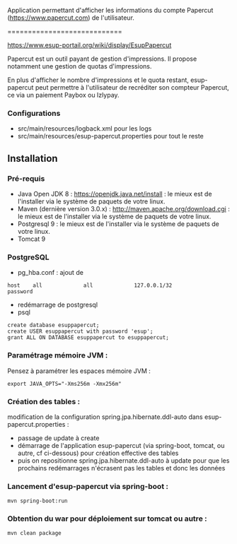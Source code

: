 Application permettant d'afficher les informations du compte Papercut (https://www.papercut.com) de l'utilisateur.

============================

https://www.esup-portail.org/wiki/display/EsupPapercut

Papercut est un outil payant de gestion d'impressions. Il propose notamment une gestion de quotas d'impressions.

En plus d'afficher le nombre d'impressions et le quota restant, esup-papercut peut permettre à l'utilisateur de recréditer son compteur Papercut, ce via un paiement Paybox ou Izlypay.

### Configurations

* src/main/resources/logback.xml pour les logs
* src/main/resources/esup-papercut.properties pour tout le reste

## Installation 

### Pré-requis
* Java Open JDK 8 : https://openjdk.java.net/install : le mieux est de l'installer via le système de paquets de votre linux.
* Maven (dernière version 3.0.x) : http://maven.apache.org/download.cgi : le mieux est de l'installer via le système de paquets de votre linux.
* Postgresql 9 : le mieux est de l'installer via le système de paquets de votre linux.
* Tomcat 9

### PostgreSQL
* pg_hba.conf : ajout de 

``` 
host    all             all             127.0.0.1/32            password
``` 

* redémarrage de postgresql
* psql

```
create database esuppapercut;
create USER esuppapercut with password 'esup';
grant ALL ON DATABASE esuppapercut to esuppapercut;
```

### Paramétrage mémoire JVM :
Pensez à paramétrer les espaces mémoire JVM : 
```
export JAVA_OPTS="-Xms256m -Xmx256m"
```

### Création des tables :
modification de la configuration spring.jpa.hibernate.ddl-auto dans esup-papercut.properties :
 * passage de update à create
 * démarrage de l'application esup-papercut (via spring-boot, tomcat, ou autre, cf ci-dessous) pour création effective des tables
 * puis on repositionne spring.jpa.hibernate.ddl-auto à update pour que les prochains redémarrages n'écrasent pas les tables et donc les données

### Lancement d'esup-papercut via spring-boot :
```
mvn spring-boot:run
```

### Obtention du war pour déploiement sur tomcat ou autre :
```
mvn clean package
```


